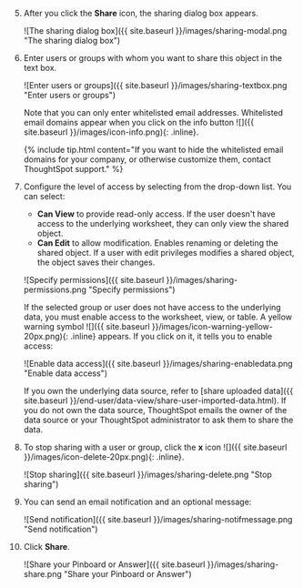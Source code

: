 5. After you click the **Share** icon, the sharing dialog box appears.

    ![The sharing dialog box]({{ site.baseurl }}/images/sharing-modal.png "The sharing dialog box")

4. Enter users or groups with whom you want to share this object in the text box.

    ![Enter users or groups]({{ site.baseurl }}/images/sharing-textbox.png "Enter users or groups")

    Note that you can only enter whitelisted email addresses. Whitelisted email domains appear when you click on the info button ![]({{ site.baseurl }}/images/icon-info.png){: .inline}.

    {% include tip.html content="If you want to hide the whitelisted email domains for your company, or otherwise customize them, contact ThoughtSpot support." %}

5. Configure the level of access by selecting from the drop-down list. You can select:
    -   **Can View** to provide read-only access. If the user doesn't have access to the underlying worksheet, they can only view the shared object.
    -   **Can Edit** to allow modification. Enables renaming or deleting the shared object. If a user with edit privileges modifies a shared object, the object saves their changes.

    ![Specify permissions]({{ site.baseurl }}/images/sharing-permissions.png "Specify permissions")

    If the selected group or user does not have access to the underlying data, you must enable access to the worksheet, view, or table. A yellow warning symbol ![]({{ site.baseurl }}/images/icon-warning-yellow-20px.png){: .inline} appears. If you click on it, it tells you to enable access:

    ![Enable data access]({{ site.baseurl }}/images/sharing-enabledata.png "Enable data access")

    If you own the underlying data source, refer to [share uploaded data]({{ site.baseurl }}/end-user/data-view/share-user-imported-data.html). If you do not own the data source, ThoughtSpot emails the owner of the data source or your ThoughtSpot administrator to ask them to share the data.

6. To stop sharing with a user or group, click the **x** icon ![]({{ site.baseurl }}/images/icon-delete-20px.png){: .inline}.

    ![Stop sharing]({{ site.baseurl }}/images/sharing-delete.png "Stop sharing")

6. You can send an email notification and an optional message:

    ![Send notification]({{ site.baseurl }}/images/sharing-notifmessage.png "Send notification")

6. Click **Share**.

    ![Share your Pinboard or Answer]({{ site.baseurl }}/images/sharing-share.png "Share your Pinboard or Answer")
